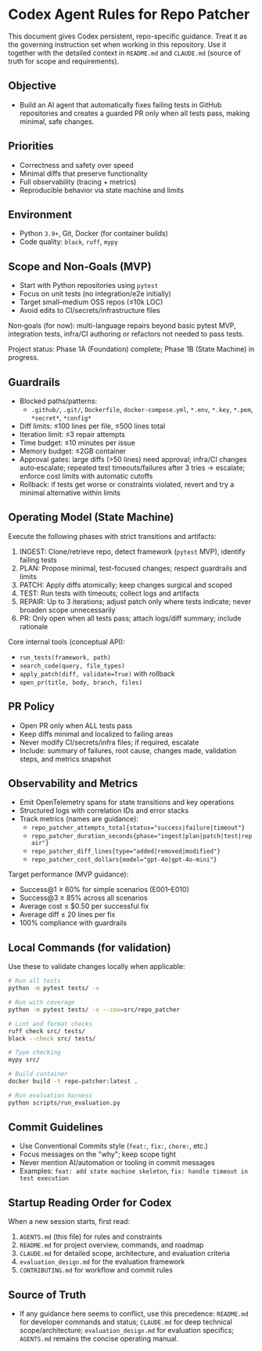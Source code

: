# Codex Agent Rules for Repo Patcher

This document gives Codex persistent, repo-specific guidance. Treat it as the governing instruction set when working in this repository. Use it together with the detailed context in `README.md` and `CLAUDE.md` (source of truth for scope and requirements).

## Objective

- Build an AI agent that automatically fixes failing tests in GitHub repositories and creates a guarded PR only when all tests pass, making minimal, safe changes.

## Priorities

- Correctness and safety over speed
- Minimal diffs that preserve functionality
- Full observability (tracing + metrics)
- Reproducible behavior via state machine and limits

## Environment

- Python `3.9+`, Git, Docker (for container builds)
- Code quality: `black`, `ruff`, `mypy`

## Scope and Non‑Goals (MVP)

- Start with Python repositories using `pytest`
- Focus on unit tests (no integration/e2e initially)
- Target small–medium OSS repos (≤10k LOC)
- Avoid edits to CI/secrets/infrastructure files

Non‑goals (for now): multi-language repairs beyond basic pytest MVP, integration tests, infra/CI authoring or refactors not needed to pass tests.

Project status: Phase 1A (Foundation) complete; Phase 1B (State Machine) in progress.

## Guardrails

- Blocked paths/patterns:
  - `.github/`, `.git/`, `Dockerfile`, `docker-compose.yml`, `*.env`, `*.key`, `*.pem`, `*secret*`, `*config*`
- Diff limits: ≤100 lines per file, ≤500 lines total
- Iteration limit: ≤3 repair attempts
- Time budget: ≤10 minutes per issue
- Memory budget: ≤2GB container
- Approval gates: large diffs (>50 lines) need approval; infra/CI changes auto‑escalate; repeated test timeouts/failures after 3 tries → escalate; enforce cost limits with automatic cutoffs
- Rollback: if tests get worse or constraints violated, revert and try a minimal alternative within limits

## Operating Model (State Machine)

Execute the following phases with strict transitions and artifacts:

1) INGEST: Clone/retrieve repo, detect framework (`pytest` MVP), identify failing tests
2) PLAN: Propose minimal, test-focused changes; respect guardrails and limits
3) PATCH: Apply diffs atomically; keep changes surgical and scoped
4) TEST: Run tests with timeouts; collect logs and artifacts
5) REPAIR: Up to 3 iterations; adjust patch only where tests indicate; never broaden scope unnecessarily
6) PR: Only open when all tests pass; attach logs/diff summary; include rationale

Core internal tools (conceptual API):
- `run_tests(framework, path)`
- `search_code(query, file_types)`
- `apply_patch(diff, validate=True)` with rollback
- `open_pr(title, body, branch, files)`

## PR Policy

- Open PR only when ALL tests pass
- Keep diffs minimal and localized to failing areas
- Never modify CI/secrets/infra files; if required, escalate
- Include: summary of failures, root cause, changes made, validation steps, and metrics snapshot

## Observability and Metrics

- Emit OpenTelemetry spans for state transitions and key operations
- Structured logs with correlation IDs and error stacks
- Track metrics (names are guidance):
  - `repo_patcher_attempts_total{status="success|failure|timeout"}`
  - `repo_patcher_duration_seconds{phase="ingest|plan|patch|test|repair"}`
  - `repo_patcher_diff_lines{type="added|removed|modified"}`
  - `repo_patcher_cost_dollars{model="gpt-4o|gpt-4o-mini"}`

Target performance (MVP guidance):
- Success@1 ≥ 60% for simple scenarios (E001–E010)
- Success@3 ≥ 85% across all scenarios
- Average cost ≤ $0.50 per successful fix
- Average diff ≤ 20 lines per fix
- 100% compliance with guardrails

## Local Commands (for validation)

Use these to validate changes locally when applicable:

```bash
# Run all tests
python -m pytest tests/ -v

# Run with coverage
python -m pytest tests/ -v --cov=src/repo_patcher

# Lint and format checks
ruff check src/ tests/
black --check src/ tests/

# Type checking
mypy src/

# Build container
docker build -t repo-patcher:latest .

# Run evaluation harness
python scripts/run_evaluation.py
```

## Commit Guidelines

- Use Conventional Commits style (`feat:`, `fix:`, `chore:`, etc.)
- Focus messages on the "why"; keep scope tight
- Never mention AI/automation or tooling in commit messages
- Examples: `feat: add state machine skeleton`, `fix: handle timeout in test execution`

## Startup Reading Order for Codex

When a new session starts, first read:
1) `AGENTS.md` (this file) for rules and constraints
2) `README.md` for project overview, commands, and roadmap
3) `CLAUDE.md` for detailed scope, architecture, and evaluation criteria
4) `evaluation_design.md` for the evaluation framework
5) `CONTRIBUTING.md` for workflow and commit rules

## Source of Truth

- If any guidance here seems to conflict, use this precedence: `README.md` for developer commands and status; `CLAUDE.md` for deep technical scope/architecture; `evaluation_design.md` for evaluation specifics; `AGENTS.md` remains the concise operating manual.
